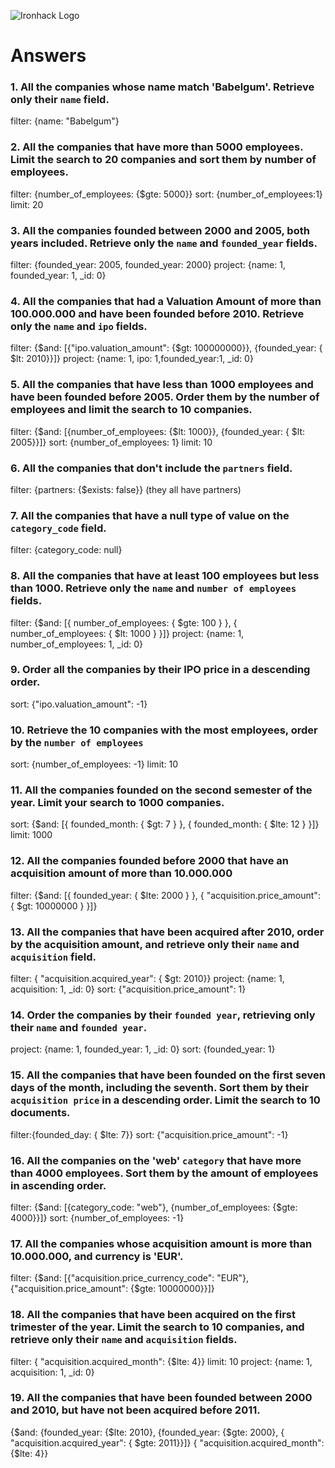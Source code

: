 ![Ironhack Logo](https://i.imgur.com/1QgrNNw.png)

# Answers

### 1. All the companies whose name match 'Babelgum'. Retrieve only their `name` field.

filter: {name: "Babelgum"}

### 2. All the companies that have more than 5000 employees. Limit the search to 20 companies and sort them by **number of employees**.

filter: {number_of_employees: {\$gte: 5000}}
sort: {number_of_employees:1}
limit: 20

### 3. All the companies founded between 2000 and 2005, both years included. Retrieve only the `name` and `founded_year` fields.

filter: {founded_year: 2005, founded_year: 2000}
project: {name: 1, founded_year: 1, \_id: 0}

### 4. All the companies that had a Valuation Amount of more than 100.000.000 and have been founded before 2010. Retrieve only the `name` and `ipo` fields.

filter: {$and: [{"ipo.valuation_amount": {$gt: 100000000}}, {founded_year: { \$lt: 2010}}]}
project: {name: 1, ipo: 1,founded_year:1, \_id: 0}

### 5. All the companies that have less than 1000 employees and have been founded before 2005. Order them by the number of employees and limit the search to 10 companies.

filter: {$and: [{number_of_employees: {$lt: 1000}}, {founded_year: { \$lt: 2005}}]}
sort: {number_of_employees: 1}
limit: 10

### 6. All the companies that don't include the `partners` field.

filter: {partners: {\$exists: false}}
(they all have partners)

### 7. All the companies that have a null type of value on the `category_code` field.

filter: {category_code: null}

### 8. All the companies that have at least 100 employees but less than 1000. Retrieve only the `name` and `number of employees` fields.

filter: {$and: [{ number_of_employees: { $gte: 100 } }, { number_of_employees: { \$lt: 1000 } }]}
project: {name: 1, number_of_employees: 1, \_id: 0}

### 9. Order all the companies by their IPO price in a descending order.

sort: {"ipo.valuation_amount": -1}

### 10. Retrieve the 10 companies with the most employees, order by the `number of employees`

sort: {number_of_employees: -1}
limit: 10

### 11. All the companies founded on the second semester of the year. Limit your search to 1000 companies.

sort: {$and: [{ founded_month: { $gt: 7 } }, { founded_month: { \$lte: 12 } }]}
limit: 1000

<!--### 12. All the companies that have been 'deadpooled' after the third year -->

<!-- Your Code Goes Here -->

### 12. All the companies founded before 2000 that have an acquisition amount of more than 10.000.000

filter: {$and: [{ founded_year: { $lte: 2000 } }, { "acquisition.price_amount": { \$gt: 10000000 } }]}

### 13. All the companies that have been acquired after 2010, order by the acquisition amount, and retrieve only their `name` and `acquisition` field.

filter: { "acquisition.acquired_year": { \$gt: 2010}}
project: {name: 1, acquisition: 1, \_id: 0}
sort: {"acquisition.price_amount": 1}

### 14. Order the companies by their `founded year`, retrieving only their `name` and `founded year`.

project: {name: 1, founded_year: 1, \_id: 0}
sort: {founded_year: 1}

### 15. All the companies that have been founded on the first seven days of the month, including the seventh. Sort them by their `acquisition price` in a descending order. Limit the search to 10 documents.

filter:{founded_day: { \$lte: 7}}
sort: {"acquisition.price_amount": -1}

<!-- Your Code Goes Here -->

### 16. All the companies on the 'web' `category` that have more than 4000 employees. Sort them by the amount of employees in ascending order.

filter: {$and: [{category_code: "web"}, {number_of_employees: {$gte: 4000}}]}
sort: {number_of_employees: -1}

### 17. All the companies whose acquisition amount is more than 10.000.000, and currency is 'EUR'.

filter: {$and: [{"acquisition.price_currency_code": "EUR"}, {"acquisition.price_amount": {$gte: 10000000}}]}

### 18. All the companies that have been acquired on the first trimester of the year. Limit the search to 10 companies, and retrieve only their `name` and `acquisition` fields.

filter: { "acquisition.acquired_month": {\$lte: 4}}
limit: 10
project: {name: 1, acquisition: 1, \_id: 0}

### 19. All the companies that have been founded between 2000 and 2010, but have not been acquired before 2011.

{$and: {founded_year: {$lte: 2010}, {founded_year: {$gte: 2000}, { "acquisition.acquired_year": { $gte: 2011}}]}
{ "acquisition.acquired_month": {\$lte: 4}}
